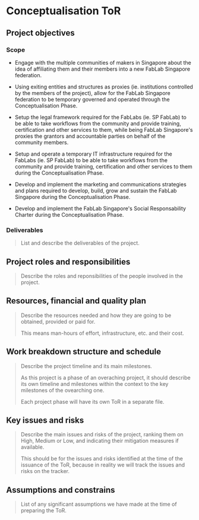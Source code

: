 # Conceptualisation ToR

## Project objectives

### Scope

> 

- Engage with the multiple communities of makers in Singapore about the idea of affiliating them and their members into a new FabLab Singapore federation.

- Using exiting entities and structures as proxies (ie. institutions controlled by the members of the project), allow for the FabLab Singapore federation to be temporary governed and operated through the Conceptualisation Phase.

- Setup the legal framework required for the FabLabs (ie. SP FabLab) to be able to take workflows from the community and provide training, certification and other services to them, while being FabLab Singapore's proxies the grantors and accountable parties on behalf of the community members.

- Setup and operate a temporary IT infrastructure required for the FabLabs (ie. SP FabLab) to be able to take workflows from the community and provide training, certification and other services to them during the Conceptualisation Phase.

- Develop and implement the marketing and communications strategies and plans required to develop, build, grow and sustain the FabLab Singapore during the Conceptualisation Phase.

- Develop and implement the FabLab Singapore's Social Responsability Charter during the Conceptualisation Phase.

### Deliverables

> List and describe the deliverables of the project.

## Project roles and responsibilities

> Describe the roles and reponsibilities of the people involved in the project.

## Resources, financial and quality plan

> Describe the resources needed and how they are going to be obtained, provided or paid for.
> 
> This means man-hours of effort, infrastructure, etc. and their cost.

## Work breakdown structure and schedule

> Describe the project timeline and its main milestones.
> 
> As this project is a phase of an overaching project, it should describe its own timeline and milestones within the context to the key milestones of the ovearching one.
> 
> Each project phase will have its own ToR in a separate file.

## Key issues and risks

> Describe the main issues and risks of the project, ranking them on High, Medium or Low, and indicating their mitigation measures if available.
> 
> This should be for the issues and risks identified at the time of the issuance of the ToR, because in reality we will track the issues and risks on the tracker.

## Assumptions and constrains

> List of any significant assumptions we have made at the time of preparing the ToR.
